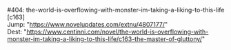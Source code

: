 #404: the-world-is-overflowing-with-monster-im-taking-a-liking-to-this-life [c163] <br/>
Jump: "https://www.novelupdates.com/extnu/4807177/" <br/>
Dest: "https://www.centinni.com/novel/the-world-is-overflowing-with-monster-im-taking-a-liking-to-this-life/c163-the-master-of-gluttony/"